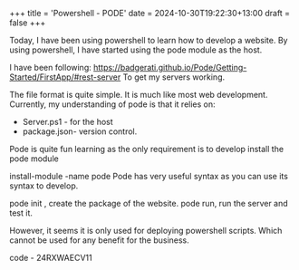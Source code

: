 +++
title = 'Powershell - PODE'
date = 2024-10-30T19:22:30+13:00
draft = false
+++

Today, I have been using powershell to learn how to develop a website.
By using powershell, I have started using the pode module as the host. 

I have been following:
https://badgerati.github.io/Pode/Getting-Started/FirstApp/#rest-server
To get my servers working.
 

The file format is quite simple. It is much like most web development.
Currently, my understanding of pode is that it relies on:
- Server.ps1 - for the host
- package.json- version control.


Pode is quite fun learning as the only requirement is to develop install the pode module
 

install-module -name pode
Pode has very useful syntax as you can use its syntax to develop.
 

pode init , create the package of the website.
pode run, run the server and test it.
 

However, it seems it is only used for deploying powershell scripts.
Which cannot be used for any benefit for the business.

code - 24RXWAECV11
